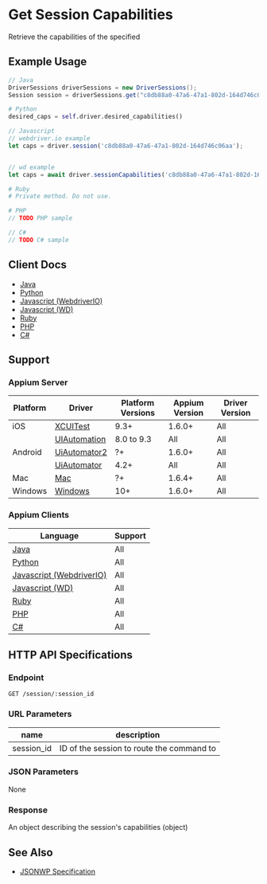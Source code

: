 # Get Session Capabilities

Retrieve the capabilities of the specified
## Example Usage

```java
// Java
DriverSessions driverSessions = new DriverSessions();
Session session = driverSessions.get("c8db88a0-47a6-47a1-802d-164d746c06aa");

```

```python
# Python
desired_caps = self.driver.desired_capabilities()

```

```javascript
// Javascript
// webdriver.io example
let caps = driver.session('c8db88a0-47a6-47a1-802d-164d746c06aa');


// wd example
let caps = await driver.sessionCapabilities('c8db88a0-47a6-47a1-802d-164d746c06aa');

```

```ruby
# Ruby
# Private method. Do not use.

```

```php
# PHP
// TODO PHP sample

```

```csharp
// C#
// TODO C# sample

```



## Client Docs

 * [Java](https://seleniumhq.github.io/selenium/docs/api/java/org/openqa/selenium/remote/server/DefaultDriverSessions.html#get-org.openqa.selenium.remote.SessionId-) 
 * [Python](http://selenium-python.readthedocs.io/api.html#selenium.webdriver.remote.webdriver.WebDriver.desired_capabilities) 
 * [Javascript (WebdriverIO)](http://webdriver.io/api/protocol/session.html) 
 * [Javascript (WD)](https://github.com/admc/wd/blob/master/lib/commands.js#L227) 
 * [Ruby](http://www.rubydoc.info/gems/selenium-webdriver/Selenium%2FWebDriver%2FRemote%2FOSS%2FBridge:session_capabilities) 
 * [PHP](https://github.com/appium/php-client/) 
 * [C#](https://github.com/appium/appium-dotnet-driver/) 

## Support

### Appium Server

|Platform|Driver|Platform Versions|Appium Version|Driver Version|
|--------|----------------|------|--------------|--------------|
| iOS | [XCUITest](/docs/en/drivers/ios-xcuitest.md) | 9.3+ | 1.6.0+ | All |
|  | [UIAutomation](/docs/en/drivers/ios-uiautomation.md) | 8.0 to 9.3 | All | All |
| Android | [UiAutomator2](/docs/en/drivers/android-uiautomator2.md) | ?+ | 1.6.0+ | All |
|  | [UiAutomator](/docs/en/drivers/android-uiautomator.md) | 4.2+ | All | All |
| Mac | [Mac](/docs/en/drivers/mac.md) | ?+ | 1.6.4+ | All |
| Windows | [Windows](/docs/en/drivers/windows.md) | 10+ | 1.6.0+ | All |

### Appium Clients 

|Language|Support|
|--------|-------|
|[Java](https://github.com/appium/java-client/releases/latest)| All |
|[Python](https://github.com/appium/python-client/releases/latest)| All |
|[Javascript (WebdriverIO)](http://webdriver.io/index.html)| All |
|[Javascript (WD)](https://github.com/admc/wd/releases/latest)| All |
|[Ruby](https://github.com/appium/ruby_lib/releases/latest)| All |
|[PHP](https://github.com/appium/php-client/releases/latest)| All |
|[C#](https://github.com/appium/appium-dotnet-driver/releases/latest)| All |

## HTTP API Specifications

### Endpoint

`GET /session/:session_id`

### URL Parameters

|name|description|
|----|-----------|
|session_id|ID of the session to route the command to|

### JSON Parameters

None

### Response

An object describing the session's capabilities (object)

## See Also

* [JSONWP Specification](https://github.com/SeleniumHQ/selenium/wiki/JsonWireProtocol#sessionsessionid)
